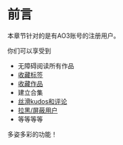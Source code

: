 # 前言

本章节针对的是有AO3账号的注册用户。

你们可以享受到

* 无障碍阅读所有作品
* [收藏标签](ru-he-shou-cang-biao-qian.md)
* [收藏作品](shu-qian-shou-cang-bookmark.md)
* 建立合集
* [丝滑kudos和评论](../hu-dong-yu-jiao-liu/dian-zan-yu-ping-lun/)
* [拉黑/屏蔽用户](../hu-dong-yu-jiao-liu/la-hei-ping-bi-gong-neng.md)
* 等等等等

多姿多彩的功能！
